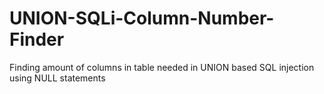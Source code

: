 # UNION-SQLi-Column-Number-Finder
Finding amount of columns in table needed in UNION based SQL injection using NULL statements
